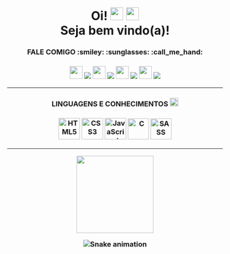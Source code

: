 <div display="flex" align="center" margin="500px">


  <h1 align="center" font-size="300">Oi! <img src="https://user-images.githubusercontent.com/74362841/156029387-4835b13e-f854-4973-8d5e-76e4f6bf25fa.gif" height="30px"> <img src="https://user-images.githubusercontent.com/74362841/156027032-d382d129-a8f4-45ec-948c-a6208d692904.gif"height="30px"> </br>Seja bem vindo(a)!</h1>
</div>

<div display="flex" align="center">
  <h3 font-color="#2f80ed">FALE COMIGO :smiley: :sunglasses: :call_me_hand:<h3>
  <img src="https://user-images.githubusercontent.com/74362841/153601628-d6039d11-13ce-44f4-8785-35d767e982e3.gif" height="30px">
  <a href="https://instagram.com/mylennabra" target="_blank"><img src="https://img.shields.io/badge/-Instagram-%2396346F?style=for-the-badge&logo=instagram&logoColor=white"  target="_blank"></a>
  <img src="https://user-images.githubusercontent.com/74362841/153601628-d6039d11-13ce-44f4-8785-35d767e982e3.gif" height="30px">
  <a href="https://www.linkedin.com/in/mylenna-rodrigues-794553210" target="_blank"><img src="https://img.shields.io/badge/-LinkedIn-%230077B5?style=for-the-badge&logo=linkedin&logoColor=white" target="_blank"></a> 
  <img src="https://user-images.githubusercontent.com/74362841/153601628-d6039d11-13ce-44f4-8785-35d767e982e3.gif" height="30px">
  <a href = "mailto:mylennabra@gmail.com"><img src="https://img.shields.io/badge/-Gmail-%23333?style=for-the-badge&logo=gmail&logoColor=white" target="_blank"></a>
  <img src="https://user-images.githubusercontent.com/74362841/153601628-d6039d11-13ce-44f4-8785-35d767e982e3.gif" height="30px">
  <a href="https://discord.gg/lolarilarilo#8906" target="_blank"><img src="https://img.shields.io/badge/Discord-7289DA?style=for-the-badge&logo=discord&logoColor=white" target="_blank"></a> 
</div>
      
<hr/>
   

    
<div align="center">
    <h3 font-color="#2f80ed">LINGUAGENS E CONHECIMENTOS <img src="https://user-images.githubusercontent.com/74362841/153605718-bf001f00-af57-44f3-b9b3-d8a01c67e8a9.gif" height="20px"><h3>
  <img src="https://cdn.pixabay.com/photo/2017/08/05/11/16/logo-2582748_960_720.png" height="50px" title="HTML5">
  <img src="https://cdn.pixabay.com/photo/2017/08/05/11/16/logo-2582747_1280.png" height="50px" title="CSS3">
  <img src="https://www.beabadohtml.com.br/midias/imagens/js.png" height="50px" title="JavaScript">
  <img src="https://user-images.githubusercontent.com/74362841/153612012-11b9973d-d6dc-4acb-b1a9-ae4c3052387a.png" height="49px" title="C">
  <img src="https://user-images.githubusercontent.com/74362841/156068480-6b323a4d-ccb1-4169-8b2c-ed5e92f13cf9.png" height="49px" title="SASS">
  <hr/>
    
  <img height="180cm" src="http://github-profile-summary-cards.vercel.app/api/cards/profile-details?username=mylennabra&theme=nord_dark"/>
      
 ![Snake animation](https://github.com/mylennabra/mylennabra/blob/output/github-contribution-grid-snake.svg)
      </div>
